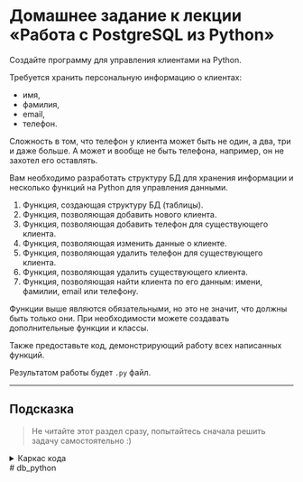 # Домашнее задание к лекции «Работа с PostgreSQL из Python»

Создайте программу для управления клиентами на Python.

Требуется хранить персональную информацию о клиентах:

- имя,
- фамилия,
- email,
- телефон.

Сложность в том, что телефон у клиента может быть не один, а два, три и даже больше. А может и вообще не быть телефона, например, он не захотел его оставлять.

Вам необходимо разработать структуру БД для хранения информации и несколько функций на Python для управления данными.

1. Функция, создающая структуру БД (таблицы).
1. Функция, позволяющая добавить нового клиента.
1. Функция, позволяющая добавить телефон для существующего клиента.
1. Функция, позволяющая изменить данные о клиенте.
1. Функция, позволяющая удалить телефон для существующего клиента.
1. Функция, позволяющая удалить существующего клиента.
1. Функция, позволяющая найти клиента по его данным: имени, фамилии, email или телефону.

Функции выше являются обязательными, но это не значит, что должны быть только они. При необходимости можете создавать дополнительные функции и классы.

Также предоставьте код, демонстрирующий работу всех написанных функций.

Результатом работы будет `.py` файл.

---

## Подсказка

> Не читайте этот раздел сразу, попытайтесь сначала решить задачу самостоятельно :)

<details>

<summary>Каркас кода</summary>

```py
import psycopg2

def create_db(conn):
    pass

def add_client(conn, first_name, last_name, email, phones=None):
    pass

def add_phone(conn, client_id, phone):
    pass

def change_client(conn, client_id, first_name=None, last_name=None, email=None, phones=None):
    pass

def delete_phone(conn, client_id, phone):
    pass

def delete_client(conn, client_id):
    pass

def find_client(conn, first_name=None, last_name=None, email=None, phone=None):
    pass


with psycopg2.connect(database="clients_db", user="postgres", password="postgres") as conn:
    pass  # вызывайте функции здесь

conn.close()
```

</details># db_python
